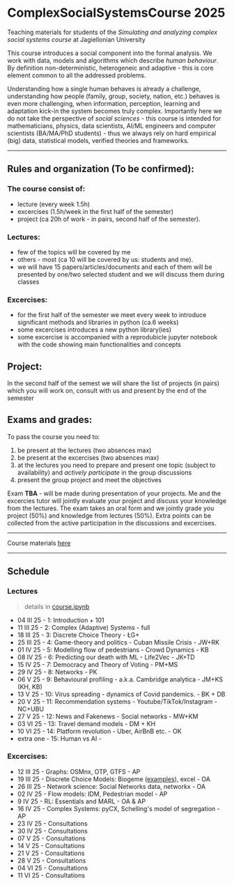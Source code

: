 # ComplexSocialSystemsCourse 2025

Teaching materials for students of the _Simulating and analyzing complex social systems course_ at Jagiellonian University

This course introduces a social component into the formal analysis. We work with data, models and algorithms which describe _human behaviour_. By definition non-deterministic, heterogeneic and adaptive - this is core element common to all the addressed problems. 

Understanding how a single human behaves is already a challenge, understanding how people (family, group, society, nation, etc.) behaves is even more challenging, when information, perception, learning and adaptation kick-in the system becomes truly complex. Importantly here we do not take the perspective of _social sciences_ - this course is intended for mathematicians, physics, data scientists, AI/ML engineers and computer scientists (BA/MA/PhD students) - thus we always rely on hard empirical (big) data, statistical models, verified theories and frameworks.



---

## Rules and organization (To be confirmed):

### The course consist of:
* lecture (every week 1.5h)
* excercises (1.5h/week in the first half of the semester)
* project (ca 20h of work - in pairs, second half of the semester).

### Lectures:

* few of the topics will be covered by me
* others - most (ca 10 will be covered by us: students and me).
* we will have 15 papers/articles/documents and each of them will be presented by one/two selected student and we will discuss them during classes



### Excercises:

* for the first half of the semester we meet every week to introduce significant methods and libraries in python (ca.6 weeks)
* some excercises introduces a new python library(ies)
* some excercise is accompanied with a reprodubicle jupyter notebook with the code showing main functionalities and concepts

## Project:

In the second half of the semest we will share the list of projects (in pairs) which you will work on, consult with us and present by the end of the semester

## Exams and grades:

To pass the course you need to:
1. be present at the lectures (two absences max) 
2. be present at the excercises (two absences max)
3. at the lectures you need to prepare and present one topic (subject to availability) and *actively participate* in the group discussions
4. present the group project and meet the objectives

Exam **TBA** - will be made during presentation of your projects. Me and the excercies tutor will jointly evaluate your project and discuss your knowledge from the lectures. The exam takes an oral form and we jointly grade you project (50%) and knowledge from lectures (50%). Extra points can be collected from the active participation in the discussions and excercises.

---

Course materials [here](https://github.com/RafalKucharskiPK/ComplexSocialSystemsCourse/blob/main/Course.ipynb)

----

## Schedule

### Lectures

> details in [course.ipynb](https://github.com/RafalKucharskiPK/ComplexSocialSystemsCourse/blob/main/Course.ipynb)

* 04 III 25 - 1: Introduction + 101
* 11 III 25 - 2: Complex (Adaptive) Systems - full
* 18 III 25 - 3: Discrete Choice Theory - ŁG+ 
* 25 III 25 - 4: Game-theory and politics - Cuban Missile Crisis -  JW+RK
* 01 IV 25 - 5: Modelling flow of pedestrians - Crowd Dynamics - KB
* 08 IV 25 - 6: Predicting our death with ML - Life2Vec - JK+TD
* 15 IV 25 - 7: Democracy and Theory of Voting - PM+MS
* 29 IV 25 - 8: Networks - PK
* 06 V 25 - 9: Behavioural profiling - a.k.a. Cambridge analytica - JM+KS (KH, KB)
* 13 V 25 - 10: Virus spreading - dynamics of Covid pandemics. - BK + DB
* 20 V 25 - 11: Recommendation systems - Youtube/TikTok/Instagram - NC+UBU
* 27 V 25 - 12: News and Fakenews - Social networks - MW+KM
* 03 VI 25 - 13: Travel demand models - DM + KH
* 10 VI 25 - 14: Platform revolution - Uber, AirBnB etc. - OK
* extra one - 15: Human vs AI -



### Excercises:

* 12 III 25 - Graphs: OSMnx, OTP, GTFS - AP
* 19 III 25 - Discrete Choice Models: Biogeme ([examples](https://github.com/alvarogutyerrez/TheDiscreteChoiceDataBank)), excel - OA
* 26 III 25 - Network science: Social Networks data, networkx - OA
* 02 IV 25 - Flow models: IDM, Pedestrian model - AP
* 9 IV 25 - RL: Essentials and MARL - OA & AP
* 16 IV 25 - Complex Systems: pyCX, Schelling's model of segregation - AP
* 23 IV 25 - Consultations
* 30 IV 25 - Consultations
* 07 V 25 - Consultations
* 14 V 25 - Consultations
* 21 V 25 - Consultations
* 28 V 25 - Consultations
* 04 VI 25 - Consultations
* 11 VI 25 - Consultations
